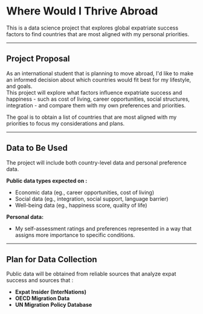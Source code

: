 # Where Would I Thrive Abroad
This is a data science project that explores global expatriate success factors to find countries that are most aligned with my personal priorities.

---

## Project Proposal

As an international student that is planning to move abroad, I'd like to make an informed decision about which countries would fit best for my lifestyle, and goals.  
This project will explore what factors influence expatriate success and happiness - such as cost of living, career opportunities, social structures, integration - and compare them with my own preferences and priorities.

The goal is to obtain a list of countries that are most aligned with my priorities to focus my considerations and plans.

---

## Data to Be Used

The project will include both country-level data and personal preference data.

**Public data types expected on :**
- Economic data (eg., career opportunities, cost of living)
- Social data (eg., integration, social support, language barrier)
- Well-being data (eg., happiness score, quality of life)

**Personal data:**
- My self-assessment ratings and preferences represented in a way that assigns more importance to specific conditions.

---

## Plan for Data Collection

Public data will be obtained from reliable sources that analyze expat success and sources that :
- **Expat Insider (InterNations)**
- **OECD Migration Data**
- **UN Migration Policy Database**




